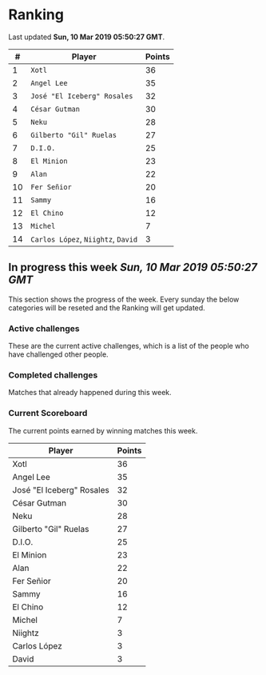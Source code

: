 # Ranking

Last updated **Sun, 10 Mar 2019 05:50:27 GMT**.

|#|Player|Points|
|---|---|---|
|1|`Xotl`|36|
|2|`Angel Lee`|35|
|3|`José "El Iceberg" Rosales`|32|
|4|`César Gutman`|30|
|5|`Neku`|28|
|6|`Gilberto "Gil" Ruelas`|27|
|7|`D.I.O.`|25|
|8|`El Minion`|23|
|9|`Alan`|22|
|10|`Fer Señior`|20|
|11|`Sammy`|16|
|12|`El Chino`|12|
|13|`Michel`|7|
|14|`Carlos López`, `Niightz`, `David`|3|

## In progress this week *Sun, 10 Mar 2019 05:50:27 GMT*
This section shows the progress of the week. Every sunday the below categories will be reseted and the Ranking will get updated.

### Active challenges
These are the current active challenges, which is a list of the people who have challenged other people.



### Completed challenges
Matches that already happened during this week.



### Current Scoreboard
The current points earned by winning matches this week.

|Player|Points|
|---|---|
|Xotl|36|
|Angel Lee|35|
|José "El Iceberg" Rosales|32|
|César Gutman|30|
|Neku|28|
|Gilberto "Gil" Ruelas|27|
|D.I.O.|25|
|El Minion|23|
|Alan|22|
|Fer Señior|20|
|Sammy|16|
|El Chino|12|
|Michel|7|
|Niightz|3|
|Carlos López|3|
|David|3|